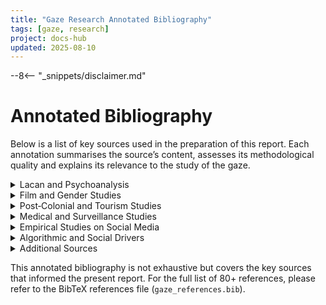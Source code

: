 ```yaml
---
title: "Gaze Research Annotated Bibliography"
tags: [gaze, research]
project: docs-hub
updated: 2025-08-10
---
```


--8<-- "_snippets/disclaimer.md"

# Annotated Bibliography

Below is a list of key sources used in the preparation of this report. Each annotation summarises the source’s content, assesses its methodological quality and explains its relevance to the study of the gaze.

<details>
<summary>Lacan and Psychoanalysis</summary>

| Source | Summary | Relevance |
| --- | --- | --- |
| <a id="lacan_sep"></a>[Stanford Encyclopedia of Philosophy – “Jacques Lacan”](https://plato.stanford.edu) [@lacan_sep](gaze_references.bib#lacan_sep) | Provides a comprehensive overview of Lacan’s mirror stage and reinterpretation of the<br>Oedipus complex, explaining how the mirror stage creates a misrecognised ego and<br>illuminates the gaze as identity-forming. | Peer-reviewed entry suitable for referencing core Lacanian concepts. |
| <a id="foucault_birth_clinic"></a>[Foucault, M. – *The Birth of the Clinic*](https://in-training.org) [@foucault_birth_clinic](gaze_references.bib#foucault_birth_clinic) | Distils Foucault’s concept of the medical gaze, describing the nineteenth-century shift<br>from anecdotal diagnoses to empirical observation and the “double system” of observation<br>across the patient’s body. | Accessible secondary source closely aligned with Foucault’s primary text. |

</details>

<details>
<summary>Film and Gender Studies</summary>

| Source | Summary | Relevance |
| --- | --- | --- |
| <a id="mulvey_visual_pleasure"></a>[Mulvey, L. – “Visual Pleasure and Narrative Cinema” (1975)](https://media-studies.com) [@mulvey_visual_pleasure](gaze_references.bib#mulvey_visual_pleasure) | Introduces the male gaze, arguing that mainstream cinema caters to a heterosexual male<br>viewer and renders women passive objects of spectacle. | Widely used film studies text capturing key quotations on the male gaze. |
| <a id="nyu_female_gaze"></a>[Female Gaze – NYU Press Blog](https://nyupress.org) [@nyu_female_gaze](gaze_references.bib#nyu_female_gaze) | Explains the female gaze as focusing on agency, depth, and authenticity, contending that<br>it dismantles androcentric boundaries and encourages diverse storytelling. | Accessible introduction drawing on feminist film scholarship. |
| <a id="wiki_female_gaze"></a>[Wikipedia – “Female gaze” entry](https://en.wikipedia.org) [@wiki_female_gaze](gaze_references.bib#wiki_female_gaze) | Provides a concise definition of the female gaze and outlines its relation to Mulvey’s<br>male gaze. | Introductory reference that points to primary sources despite lacking peer review. |
| <a id="hooks_oppositional_gaze"></a>[hooks, b. – “The Oppositional Gaze: Black Female Spectatorship” (1992)](https://en.wikipedia.org) [@hooks_oppositional_gaze](gaze_references.bib#hooks_oppositional_gaze) | Argues that Black women develop an oppositional gaze challenging dominant representations<br>and claiming the right to look. | Seminal feminist essay; secondary summary accurately reflects hooks’s critique of white<br>cinema and male gaze theory. |
| <a id="queer_gaze_3am"></a>[Queer Gaze – 3AM Magazine](https://3ammagazine.com) [@queer_gaze_3am](gaze_references.bib#queer_gaze_3am) | Discusses how the queer gaze deconstructs binary gender assumptions and emphasises fluid<br>identities while critiquing mainstream LGBT cinema. | Opinion essay grounded in queer theory calling for more radical aesthetics. |
| <a id="kaplan_imperial_gaze"></a>[Kaplan, E. A. – *Looking for the Other: Feminism, Film and the Imperial Gaze* (1997)](https://en.wikipedia.org) [@kaplan_imperial_gaze](gaze_references.bib#kaplan_imperial_gaze) | Describes how the imperial gaze defines the colonised through the observer’s values and<br>assumes the centrality of the white Western subject. | Synopsis consistent with Kaplan’s argument; readers should consult the full text for<br>depth. |

</details>

<details>
<summary>Post‑Colonial and Tourism Studies</summary>

| Source | Summary | Relevance |
| --- | --- | --- |
| <a id="colonial_gaze_igi"></a>[IGI Global – “Colonial Gaze”](https://igi-global.com) [@colonial_gaze_igi](gaze_references.bib#colonial_gaze_igi) | Defines the colonial gaze as a mechanism for dehumanising colonised subjects and<br>legitimising coloniser dominance, noting its operation in health and education systems. | Succinct description referencing Fanon and Bhabha; suitable for introductory purposes. |
| <a id="tourist_gaze_number_analytics"></a>[Number Analytics – “Tourist Gaze”](https://abacademies.org) [@tourist_gaze_number_analytics](gaze_references.bib#tourist_gaze_number_analytics) | Summarises John Urry’s concept that tourists’ perceptions are socially constructed and<br>shaped by cultural expectations of authenticity and exoticism, noting Western bias and<br>variations such as tourist-initiated and host-initiated gazes. | Introduces key facets of the tourist gaze for tourism studies. |

</details>

<details>
<summary>Medical and Surveillance Studies</summary>

| Source | Summary | Relevance |
| --- | --- | --- |
| <a id="pmc_medical_gaze"></a>[PubMed Central – Article on the Medical Gaze](https://pmc.ncbi.nlm.nih.gov) [@pmc_medical_gaze](gaze_references.bib#pmc_medical_gaze) | Discusses how physicians fit patient narratives into biomedical paradigms, filtering out<br>subjective experiences, and notes that those in power set agendas. | Peer-reviewed article demonstrating the continued relevance of Foucault’s medical gaze in<br>contemporary psychiatry. |
| <a id="foucault_panopticism"></a>[Foucault – “Panopticism”](https://staff.kings.edu) [@foucault_panopticism](gaze_references.bib#foucault_panopticism) | Provides a primary exposition of the panopticon design and analysis of how visibility<br>becomes a mechanism of control, causing inmates to internalise discipline. | Essential text for understanding modern surveillance. |
| <a id="algorithmic_gaze_sustainability"></a>[Sustainability Directory – “Algorithmic Gaze”](https://fashion.sustainability-directory.com) [@algorithmic_gaze_sustainability](gaze_references.bib#algorithmic_gaze_sustainability) | Defines the algorithmic gaze as the interpretive lens through which algorithms perceive<br>and process data, emphasizing that algorithms filter and prioritise information. | Useful framing of the digital extension of the gaze and its non-neutrality. |
| <a id="oak_interactive_algorithms"></a>[Oak Interactive – “The Invisible Architects: How Algorithms Shape Our World”](https://oakinteractive.com) [@oak_interactive_algorithms](gaze_references.bib#oak_interactive_algorithms) | Describes how AI algorithms personalise content and create echo chambers, noting benefits<br>and reinforcing biases. | Articulates public concerns and contextualises algorithmic power in consumer contexts. |
| <a id="psychology_today_digital_observer"></a>[Psychology Today – “The Digital Observer”](https://psychologytoday.com) [@psychology_today_digital_observer](gaze_references.bib#psychology_today_digital_observer) | Explores psychological consequences of being observed by algorithms, arguing that<br>surveillance shifts individuals from self-inquiry to self-editing. | Blends psychology and media critique to offer insights into internalised surveillance. |

</details>

<details>
<summary>Empirical Studies on Social Media</summary>

| Source | Summary | Relevance |
| --- | --- | --- |
| <a id="bmc_self_presentation"></a>[BMC Psychology – “Psychological Drivers of Online Self‑Presentation” (2025)](https://pmc.ncbi.nlm.nih.gov) [@bmc_self_presentation](gaze_references.bib#bmc_self_presentation) | Survey of 367 U.S. social media users showing that exposure to curated posts leads to<br>upward social comparison and FOMO, driving self-presentation; differentiates between<br>friend- and stranger-dominated networks. | Uses validated measures and quantitative effect sizes, offering valuable data on<br>social-media behaviour. |
| <a id="nature_authentic_expression"></a>[Nature Communications – “Authentic Self‑Expression on Social Media” (2020)](https://nature.com) [@nature_authentic_expression](gaze_references.bib#nature_authentic_expression) | Uses personality assessments and Facebook data to quantify authenticity, finding that<br>alignment between self-view and online expression correlates with higher life<br>satisfaction. | Large-scale study employing robust statistical methods. |
| <a id="arxiv_reddit_audit"></a>[ArXiv – “Empirical Audit of Reddit’s r/popular Feed” (2022)](https://arxiv.org) [@arxiv_reddit_audit](gaze_references.bib#arxiv_reddit_audit) | Audits Reddit’s algorithmic ranking, finding that recent comments keep posts visible while<br>undesirable behaviour does not prolong exposure. | Demonstrates how algorithmic choices affect visibility and engagement using a large<br>dataset with transparent code. |
| <a id="semantic_scholar_folk_theories"></a>[Semantic Scholar – “Algorithmic Folk Theories and Identity”](https://semanticscholar.org) [@semantic_scholar_folk_theories](gaze_references.bib#semantic_scholar_folk_theories) | Summarises a 2021 ACM paper showing that users’ beliefs about TikTok’s algorithm influence<br>their sense of belonging and perceived ability to be seen. | Highlights that folk theories shape user behaviour even when inaccurate. |
| <a id="behavioral_false_self"></a>[Behavioral Sciences – “False Self‑Presentation and Social Comparison in Excessive Social Media Use” (2025)](https://pmc.ncbi.nlm.nih.gov) [@behavioral_false_self](gaze_references.bib#behavioral_false_self) | Applies self-discrepancy and social-comparison theories to examine how false<br>self-presentation and comparison drive excessive social-media use; finds false<br>self-presentation increases fear of negative evaluation without directly increasing usage. | Uses structural equation modelling and discusses gender moderation effects. |

</details>

<details>
<summary>Algorithmic and Social Drivers</summary>

| Source | Summary | Relevance |
| --- | --- | --- |
| <a id="perspectives_social_drivers"></a>[Perspectives on Psychological Science – “Social Drivers and Algorithmic Mechanisms on Digital Media” (2024)](https://pmc.ncbi.nlm.nih.gov) [@perspectives_social_drivers](gaze_references.bib#perspectives_social_drivers) | Comprehensive review examining how algorithms interact with human motives for connection<br>and status, emphasizing reinforcement of existing social drivers and identifying risks<br>like depression and polarisation. | Peer-reviewed synthesis calling for design changes to promote well-being. |

</details>

<details>
<summary>Additional Sources</summary>

| Source | Summary | Relevance |
| --- | --- | --- |
| <a id="urry_tourist_gaze"></a>[Urry, J. – *The Tourist Gaze* (1990)](https://abacademies.org) [@urry_tourist_gaze](gaze_references.bib#urry_tourist_gaze) | Secondary summaries capture Urry’s argument that tourist perceptions are socially<br>constructed and influenced by expectations of authenticity and exoticism. | Seminal text in tourism studies. |
| [Fan Culture and Algorithmic Curation – Oak Interactive and other grey literature](https://oakinteractive.com) [@oak_interactive_algorithms](gaze_references.bib#oak_interactive_algorithms) | Provides context for public discourse on algorithms shaping experiences, highlighting echo<br>chambers and filter bubbles. | Illustrates concerns about algorithmic mediation in popular culture. |
| [Psychiatry and the Medical Gaze – PubMed articles](https://pmc.ncbi.nlm.nih.gov) [@pmc_medical_gaze](gaze_references.bib#pmc_medical_gaze) | Offers empirical examples of how the medical gaze functions in modern clinical settings,<br>emphasising reduction of patient narratives to data and power imbalances. | Demonstrates contemporary applications of the medical gaze. |

</details>

This annotated bibliography is not exhaustive but covers the key sources that informed the present report. For the full list of 80+ references, please refer to the BibTeX references file (`gaze_references.bib`).

